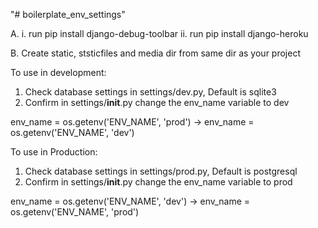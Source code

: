 "# boilerplate_env_settings" 

A. i. run pip install django-debug-toolbar
  ii. run pip install django-heroku
  
B. Create static, ststicfiles and media dir from same dir as your project


To use in development:

1. Check database settings in settings/dev.py, Default is sqlite3
2. Confirm in settings/__init__.py change the env_name variable to dev 

  env_name = os.getenv('ENV_NAME', 'prod') -> env_name = os.getenv('ENV_NAME', 'dev')

To use in Production:

1. Check database settings in settings/prod.py, Default is postgresql
2. Confirm in settings/__init__.py change the env_name variable to prod

  env_name = os.getenv('ENV_NAME', 'dev') -> env_name = os.getenv('ENV_NAME', 'prod')

